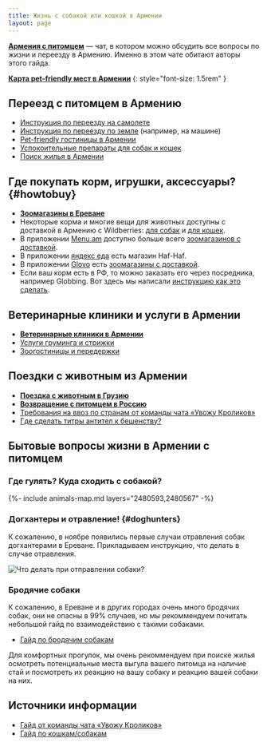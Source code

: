 ```yaml
---
title: Жизнь с собакой или кошкой в Армении
layout: page
---
```


**[Армения с питомцем](https://t.me/armenia_pets)** — чат, в котором можно обсудить все вопросы
по жизни и переезду в Армению. Именно в этом чате обитают авторы этого гайда.

**[Карта pet-friendly мест в Армении](map.md)**
{: style="font-size: 1.5rem" }

## Переезд с питомцем в Армению

- [Инструкция по переезду на самолете](flight-to-armenia.md)
- [Инструкция по переезду по земле](ground-to-armenia.md) (например, на машине)
- [Pet-friendly гостиницы в Армении](hotels.md)
- [Успокоительные препараты для собак и кошек](sedation.md)
- [Поиск жилья в Армении](../rent-house.md)

## Где покупать корм, игрушки, аксессуары? {#howtobuy}

- **[Зоомагазины в Ереване](shops-yerevan.md)**
- Некоторые корма и многие вещи для животных доступны с доставкой в Армению с Wildberries:
  [для собак](https://am.wildberries.ru/catalog?category=16438&sort=popular) и
  [для кошек](https://am.wildberries.ru/catalog?category=16347&sort=popular).
- В приложении [Menu.am](https://menu.am/ru) доступно больше всего
  [зоомагазинов с доставкой](https://menu.am/ru/shops?filters=pet-food).
- В приложении [яндекс еда](https://eats.yandex.com/ru-am/Yerevan/r/haf-haf) есть магазин Haf-Haf.
- В приложении [Glovo](https://glovoapp.com/am/) есть
  [зоомагазины с доставкой](https://glovoapp.com/am/en/yerevan/shops-and-gifts_1554/pet-shop_35518/).
- Если ваш корм есть в РФ, то можно заказать его через посредника, например Globbing. Вот здесь мы написали
  [инструкцию как это сделать](../delivery/globbing-from-russia.md).

## Ветеринарные клиники и услуги в Армении

- **[Ветеринарные клиники в Армении](vetclinics.md)**
- [Услуги груминга и стрижки](vetclinics.md#groomers)
- [Зоогостиницы и передержки](vetclinics.md#zoohotel)

## Поездки с животным из Армении

- **[Поездка с животным в Грузию](to-georgia.md)**
- **[Возвращение с питомцем в Россию](return-to-russia.md)**
- [Требования на ввоз по странам от команды чата «Увожу Кроликов»](https://rabbitsleavingrussia.wiki/w/Требования_стран_к_ввозу_животных)
- [Где сделать титры антител к бешенству?](rabies-titers.md#лаборатории-в-армении)

## Бытовые вопросы жизни в Армении с питомцем

### Где гулять? Куда сходить с собакой?

{%- include animals-map.md layers="2480593,2480567" -%}

### Догхантеры и отравление! {#doghunters}

К сожалению, в ноябре появились первые случаи отравления собак догхантерами в Ереване. Прикладываем инструкцию, что
делать в случае отравления.

![Что делать при отправлении собаки?](/assets/animals/img.png)

### Бродячие собаки

К сожалению, в Ереване и в других городах очень много бродячих собак, они не опасны в 99% случаев, но
мы рекоммендуем почитать небольшой гайд по взаимодействию с такими собаками.

- [Гайд по бродячим собакам](https://canis-shamanis.com/streetdogs)

Для комфортных прогулок, мы очень рекоммендуем при поиске жилья осмотреть потенциальные места выгула вашего питомца
на наличие стай и посмотреть их реакцию на вашу собаку и реакцию вашей собаки на них.

## Источники информации

- [Гайд от команды чата «Увожу Кроликов»](https://rabbitsleavingrussia.wiki/)
- [Гайд по кошкам/собакам](https://bit.ly/3F8Gf4x)
